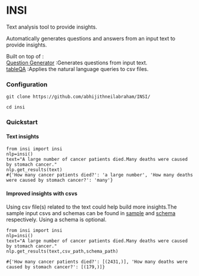 # INSI
Text analysis tool to provide insights. 

Automatically generates questions and answers from an input text  to provide insights.

Built on top of :   
[Question Generator](https://github.com/patil-suraj/question_generation) :Generates questions from input text.   
[tableQA](https://github.com/abhijithneilabraham/tableQA) :Applies the natural language queries to csv files.


### Configuration

```git clone https://github.com/abhijithneilabraham/INSI/```

```cd insi```

### Quickstart
#### Text insights

```
from insi import insi
nlp=insi()
text="A large number of cancer patients died.Many deaths were caused by stomach cancer."
nlp.get_results(text)
#{'How many cancer patients died?': 'a large number', 'How many deaths were caused by stomach cancer?': 'many'}
```
#### Improved insights with csvs

Using csv file(s) related to the text could help build more insights.The sample input csvs and schemas can be found in [sample](insi/sample) and [schema](insi/schema) respectively. Using a schema is optional.   


```
from insi import insi
nlp=insi()
text="A large number of cancer patients died.Many deaths were caused by stomach cancer."
nlp.get_results(text,csv_path,schema_path)

#{'How many cancer patients died?': [(2431,)], 'How many deaths were caused by stomach cancer?': [(179,)]}
```




